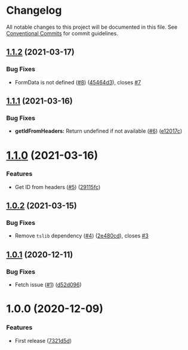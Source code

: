 # Changelog

All notable changes to this project will be documented in this file. See
[Conventional Commits](https://conventionalcommits.org) for commit guidelines.

## [1.1.2](https://github.com/bjerkio/fiken-js/compare/v1.1.1...v1.1.2) (2021-03-17)


### Bug Fixes

* FormData is not defined ([#8](https://github.com/bjerkio/fiken-js/issues/8)) ([45464d3](https://github.com/bjerkio/fiken-js/commit/45464d3d58e677129d4a3dfdd6c3fa7ef5125a5c)), closes [#7](https://github.com/bjerkio/fiken-js/issues/7)

## [1.1.1](https://github.com/bjerkio/fiken-js/compare/v1.1.0...v1.1.1) (2021-03-16)


### Bug Fixes

* **getIdFromHeaders:** Return undefined if not available  ([#6](https://github.com/bjerkio/fiken-js/issues/6)) ([e12017c](https://github.com/bjerkio/fiken-js/commit/e12017cc895abf581b9df43a0a10e5147302c4fa))

# [1.1.0](https://github.com/bjerkio/fiken-js/compare/v1.0.2...v1.1.0) (2021-03-16)


### Features

* Get ID from headers ([#5](https://github.com/bjerkio/fiken-js/issues/5)) ([29115fc](https://github.com/bjerkio/fiken-js/commit/29115fc9b46792ada73ae308341e987a193f2ca2))

## [1.0.2](https://github.com/bjerkio/fiken-js/compare/v1.0.1...v1.0.2) (2021-03-15)


### Bug Fixes

* Remove `tslib` dependency ([#4](https://github.com/bjerkio/fiken-js/issues/4)) ([2e480cd](https://github.com/bjerkio/fiken-js/commit/2e480cdaac2554eaceeb4cb322b8ea393cc21a69)), closes [#3](https://github.com/bjerkio/fiken-js/issues/3)

## [1.0.1](https://github.com/bjerkio/fiken-js/compare/v1.0.0...v1.0.1) (2020-12-11)


### Bug Fixes

* Fetch issue ([#1](https://github.com/bjerkio/fiken-js/issues/1)) ([d52d096](https://github.com/bjerkio/fiken-js/commit/d52d096f5597ed5c7f30b0a60e5b4872def2a8f5))

# 1.0.0 (2020-12-09)


### Features

* First release ([7321d5d](https://github.com/bjerkio/fiken-js/commit/7321d5d9c31c6c191bd950768910aa2ddd68c763))
